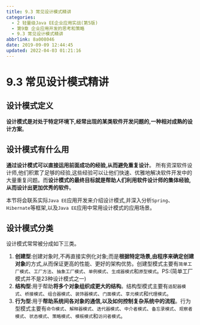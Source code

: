 ```yaml
---
title: 9.3 常见设计模式精讲
categories: 
  - 2 轻量级Java EE企业应用实战(第5版)
  - 第9章 企业应用开发的思考和策略
  - 9.3 常见设计模式精讲
abbrlink: 8a008046
date: 2019-09-09 12:44:45
updated: 2022-04-03 01:21:16
---
```

# 9.3 常见设计模式精讲 #
## 设计模式定义 ##
**设计模式是对处于特定环境下,经常出现的某类软件开发问题的,一种相对成熟的设计方案**。
## 设计模式有什么用 ##
**通过设计模式可以直接运用前面成功的经验,从而避免重复设计**。
所有资深软件设计师,他们积累了足够的经验,这些经验可以让他们快速、优雅地解决软件开发中的大量重复问题。而**设计模式的最终目标就是帮助人们利用软件设计师的集体经验,从而设计出更加优秀的软件**。

本节将会联系实际`Java EE`应用开发来介绍设计模式,并深入分析`Spring`、 `Hibernate`等框架,以及`Java EE`应用中常用设计模式的应用场景。
## 设计模式分类 ##
设计模式常常被分成如下三类。
1. **创建型**:创建对象时,不再直接实例化对象;而是**根据特定场景,由程序来确定创建对象**的方式,从而保证更高的性能、更好的架构优势。创建型模式主要有`简单工厂模式`、`工厂方法`、`抽象工厂模式`、`单例模式`、`生成器模式`和`原型模式`。PS:(简单工厂模式并不是23种设计模式之一)
2. **结构型**:用于帮助**将多个对象组织成更大的结构**。结构型模式主要有`适配器模式`、`桥接模式`、`组合器模式`、`装饰器模式`、`门面模式`、`享元模式`和`代理模式`。
3. **行为型**:用于**帮助系统间各对象的通信,以及如何控制复杂系统中的流程**。行为型模式主要有`命令模式`、`解释器模式`、`迭代器模式`、`中介者模式`、`备忘录模式`、`观察者模式`、`状态模式`、`策略模式`、`模板模式`和`访问者模式`。






